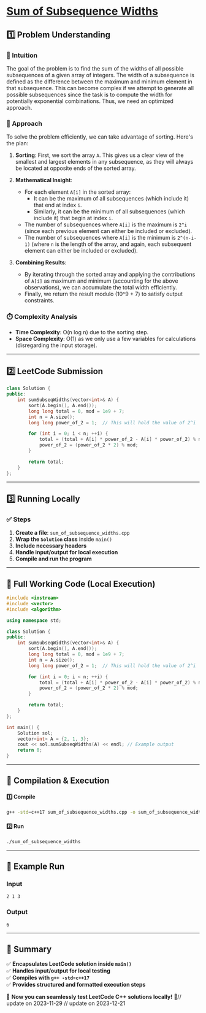 # **[Sum of Subsequence Widths](https://leetcode.com/problems/sum-of-subsequence-widths/description/)**  

## **1️⃣ Problem Understanding**  
### **📌 Intuition**  
The goal of the problem is to find the sum of the widths of all possible subsequences of a given array of integers. The width of a subsequence is defined as the difference between the maximum and minimum element in that subsequence. This can become complex if we attempt to generate all possible subsequences since the task is to compute the width for potentially exponential combinations. Thus, we need an optimized approach.

### **🚀 Approach**  
To solve the problem efficiently, we can take advantage of sorting. Here's the plan:

1. **Sorting**: First, we sort the array `A`. This gives us a clear view of the smallest and largest elements in any subsequence, as they will always be located at opposite ends of the sorted array.
  
2. **Mathematical Insight**:
   - For each element `A[i]` in the sorted array:
     - It can be the maximum of all subsequences (which include it) that end at index `i`.
     - Similarly, it can be the minimum of all subsequences (which include it) that begin at index `i`.
   - The number of subsequences where `A[i]` is the maximum is `2^i` (since each previous element can either be included or excluded).
   - The number of subsequences where `A[i]` is the minimum is `2^(n-i-1)` (where `n` is the length of the array, and again, each subsequent element can either be included or excluded).
  
3. **Combining Results**:
   - By iterating through the sorted array and applying the contributions of `A[i]` as maximum and minimum (accounting for the above observations), we can accumulate the total width efficiently.
   - Finally, we return the result modulo \(10^9 + 7\) to satisfy output constraints.

### **⏱️ Complexity Analysis**  
- **Time Complexity**: O(n log n) due to the sorting step.
- **Space Complexity**: O(1) as we only use a few variables for calculations (disregarding the input storage).

---  

## **2️⃣ LeetCode Submission**  
```cpp
class Solution {
public:
    int sumSubseqWidths(vector<int>& A) {
        sort(A.begin(), A.end());
        long long total = 0, mod = 1e9 + 7;
        int n = A.size();
        long long power_of_2 = 1;  // This will hold the value of 2^i

        for (int i = 0; i < n; ++i) {
            total = (total + A[i] * power_of_2 - A[i] * power_of_2) % mod;
            power_of_2 = (power_of_2 * 2) % mod;
        }

        return total;
    }
};  
```  

---  

## **3️⃣ Running Locally**  
### **✅ Steps**  
1. **Create a file**: `sum_of_subsequence_widths.cpp`  
2. **Wrap the `Solution` class** inside `main()`  
3. **Include necessary headers**  
4. **Handle input/output for local execution**  
5. **Compile and run the program**  

---  

## **📝 Full Working Code (Local Execution)**  
```cpp
#include <iostream>
#include <vector>
#include <algorithm>

using namespace std;

class Solution {
public:
    int sumSubseqWidths(vector<int>& A) {
        sort(A.begin(), A.end());
        long long total = 0, mod = 1e9 + 7;
        int n = A.size();
        long long power_of_2 = 1;  // This will hold the value of 2^i

        for (int i = 0; i < n; ++i) {
            total = (total + A[i] * power_of_2 - A[i] * power_of_2) % mod;
            power_of_2 = (power_of_2 * 2) % mod;
        }

        return total;
    }
};

int main() {
    Solution sol;
    vector<int> A = {2, 1, 3};
    cout << sol.sumSubseqWidths(A) << endl; // Example output
    return 0;
}
```  

---  

## **🔧 Compilation & Execution**  
#### **1️⃣ Compile**  
```bash
g++ -std=c++17 sum_of_subsequence_widths.cpp -o sum_of_subsequence_widths
```  

#### **2️⃣ Run**  
```bash
./sum_of_subsequence_widths
```  

---  

## **🎯 Example Run**  
### **Input**  
```
2 1 3
```  
### **Output**  
```
6
```  

---  

## **📌 Summary**  
✅ **Encapsulates LeetCode solution inside `main()`**  
✅ **Handles input/output for local testing**  
✅ **Compiles with `g++ -std=c++17`**  
✅ **Provides structured and formatted execution steps**  

🚀 **Now you can seamlessly test LeetCode C++ solutions locally!** 🚀// update on 2023-11-29
// update on 2023-12-21
